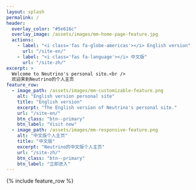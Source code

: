 ```yaml
---
layout: splash
permalink: /
header:
  overlay_color: "#5e616c"
  overlay_image: /assets/images/mm-home-page-feature.jpg
  actions:
    - label: "<i class='fas fa-globe-americas'></i> English version"
      url: "/site-en/"
    - label: "<i class='fas fa-language'></i> 中文版"
      url: "/site-zh/"
excerpt: >
  Welcome to Neutrino's personal site.<br />
  欢迎来到Neutrino的个人主页
feature_row:
  - image_path: /assets/images/mm-customizable-feature.png
    alt: "English version personal site"
    title: "English version"
    excerpt: "The English version of Neutrino's personal site."
    url: "/site-en/"
    btn_class: "btn--primary"
    btn_label: "Visit now"
  - image_path: /assets/images/mm-responsive-feature.png
    alt: "中文版个人主页"
    title: "中文版"
    excerpt: "Neutrino的中文版个人主页"
    url: "/site-zh/"
    btn_class: "btn--primary"
    btn_label: "立即进入"
---
```


{% include feature_row %}

<style type="text/css">
    .icon {
       width: 1em; height: 1em;
       vertical-align: -0.15em;
       fill: currentColor;
       overflow: hidden;
    }
</style>

<svg class="icon" aria-hidden="true">
    <use xlink:href="#icon-zhongwen"></use>
</svg>